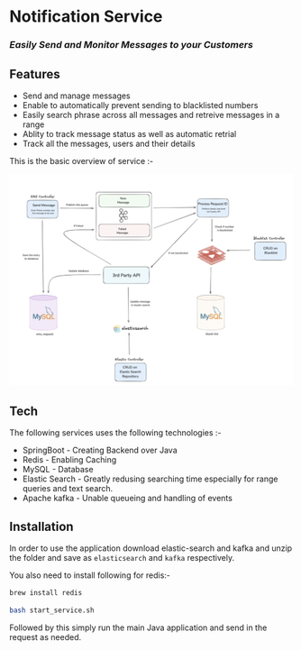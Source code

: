 # Notification Service
### _Easily Send and Monitor Messages to your Customers_

## Features

- Send and manage messages
- Enable to automatically prevent sending to blacklisted numbers
- Easily search phrase across all messages and retreive messages in a range
- Ablity to track message status as well as automatic retrial
- Track all the messages, users and their details

This is the basic overview of service :-

![General Flow](main.png)

## Tech

The following services uses the following technologies :- 

- SpringBoot - Creating Backend over Java
- Redis - Enabling Caching
- MySQL - Database
- Elastic Search - Greatly redusing searching time especially for range queries and text search.
- Apache kafka - Unable queueing and handling of events

## Installation
In order to use the application download elastic-search and kafka and unzip the folder and save as `elasticsearch` and `kafka` respectively.

You also need to install following for redis:- 
```sh
brew install redis
```

```sh
bash start_service.sh
```

Followed by this simply run the main Java application and send in the request as needed.
